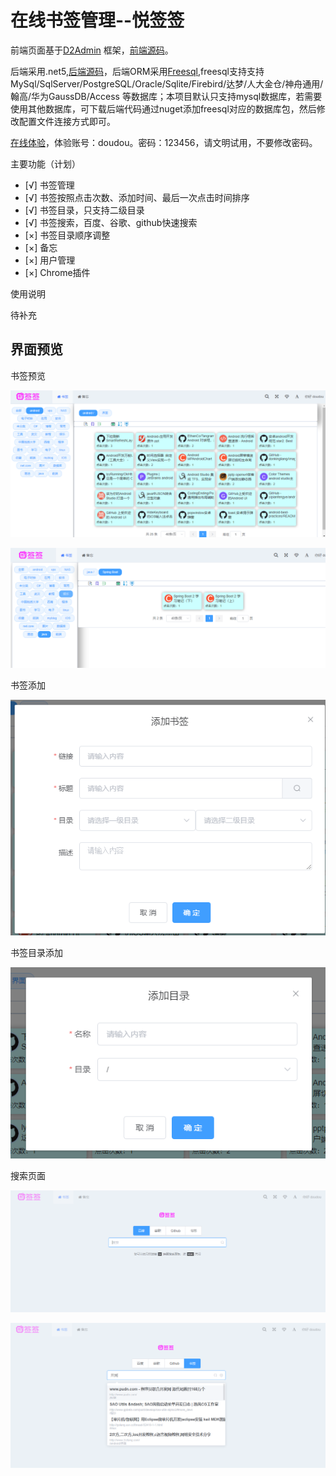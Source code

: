 
# 在线书签管理--悦签签

前端页面基于[D2Admin](https://github.com/d2-projects/d2-admin) 框架，[前端源码](https://github.com/pi-dan/YueQianQian_VUE)。

后端采用.net5,[后端源码](https://github.com/pi-dan/YueQianQian)，后端ORM采用[Freesql](https://github.com/dotnetcore/FreeSql),freesql支持支持 MySql/SqlServer/PostgreSQL/Oracle/Sqlite/Firebird/达梦/人大金仓/神舟通用/翰高/华为GaussDB/Access 等数据库；本项目默认只支持mysql数据库，若需要使用其他数据库，可下载后端代码通过nuget添加freesql对应的数据库包，然后修改配置文件连接方式即可。

[在线体验](http://yueqianqian.20200105.xyz/ "在线书签管理系统")，体验账号：doudou。密码：123456，请文明试用，不要修改密码。

主要功能（计划）

- [√] 书签管理
- [√] 书签按照点击次数、添加时间、最后一次点击时间排序
- [√] 书签目录，只支持二级目录
- [√] 书签搜索，百度、谷歌、github快速搜索
- [×] 书签目录顺序调整
- [×] 备忘
- [×] 用户管理
- [×] Chrome插件

使用说明

待补充


界面预览
-------
书签预览

![preview](https://github.com/pi-dan/YueQianQian_VUE/blob/main/images/pre1.png?raw=true)

![preview](https://github.com/pi-dan/YueQianQian_VUE/blob/main/images/pre6.png?raw=true)

书签添加

![preview](https://github.com/pi-dan/YueQianQian_VUE/blob/main/images/pre2.png?raw=true)

书签目录添加

![preview](https://github.com/pi-dan/YueQianQian_VUE/blob/main/images/pre3.png?raw=true)

搜索页面

![preview](https://github.com/pi-dan/YueQianQian_VUE/blob/main/images/pre4.png?raw=true)

![preview](https://github.com/pi-dan/YueQianQian_VUE/blob/main/images/pre5.png?raw=true)